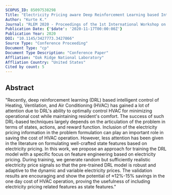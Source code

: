 ```yaml
---
SCOPUS_ID: 85097538298
Title: "Electricity Pricing aware Deep Reinforcement Learning based Intelligent HVAC Control"
Author: "Kurte K."
Journal: "RLEM 2020 - Proceedings of the 1st International Workshop on Reinforcement Learning for Energy Management in Buildings and Cities"
Publication Date: {'$date': '2020-11-17T00:00:00Z'}
Publication Year: 2020
DOI: "10.1145/3427773.3427866"
Source Type: "Conference Proceeding"
Document Type: "cp"
Document Type Description: "Conference Paper"
Affliation: "Oak Ridge National Laboratory"
Affliation Country: "United States"
Cited by count: 5
---
```


## Abstract
"Recently, deep reinforcement learning (DRL) based intelligent control of Heating, Ventilation, and Air Conditioning (HVAC) has gained a lot of attention due to DRL's ability to optimally control HVAC for minimizing operational cost while maintaining resident's comfort. The success of such DRL-based techniques largely depends on the articulation of the problem in terms of states, actions, and reward function. Inclusion of the electricity pricing information in the problem formulation can play an important role in saving the cost of HVAC operation. However, less attention has been given in the literature on formulating well-crafted state features based on electricity pricing. In this work, we propose an approach for training the DRL model with a specific focus on feature engineering based on electricity pricing. During training, we generate random but sufficiently realistic electricity price signals so that the pre-trained DRL model is robust and adaptive to the dynamic and variable electricity prices. The validation results are encouraging and show the potential of ≈12%-15% savings in the one day cost of HVAC operation, proving the usefulness of including electricity pricing related features as state features."
